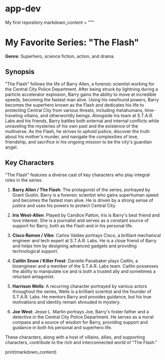 # app-dev
My first repository
markdown_content = """
# My Favorite Series: "The Flash"

**Genre:** Superhero, science fiction, action, and drama.

## Synopsis
"The Flash" follows the life of Barry Allen, a forensic scientist working for the Central City Police Department. After being struck by lightning during a particle accelerator explosion, Barry gains the ability to move at incredible speeds, becoming the fastest man alive. Using his newfound powers, Barry becomes the superhero known as the Flash and dedicates his life to protecting Central City from various threats, including metahumans, time-traveling villains, and otherworldly beings. Alongside his team at S.T.A.R. Labs and his friends, Barry battles both external and internal conflicts while unraveling the mysteries of his own past and the existence of the multiverse. As the Flash, he strives to uphold justice, discover the truth about his mother's murder, and navigate the complexities of love, friendship, and sacrifice in his ongoing mission to be the city's guardian angel.

## Key Characters
"The Flash" features a diverse cast of key characters who play integral roles in the series:

1. **Barry Allen / The Flash**: The protagonist of the series, portrayed by Grant Gustin. Barry is a forensic scientist who gains superhuman speed and becomes the fastest man alive. He is driven by a strong sense of justice and uses his powers to protect Central City.

2. **Iris West-Allen**: Played by Candice Patton, Iris is Barry's best friend and love interest. She is a journalist and serves as a constant source of support for Barry, both as the Flash and in his personal life.

3. **Cisco Ramon / Vibe**: Carlos Valdes portrays Cisco, a brilliant mechanical engineer and tech expert at S.T.A.R. Labs. He is a close friend of Barry and helps him by designing advanced gadgets and providing technological support.

4. **Caitlin Snow / Killer Frost**: Danielle Panabaker plays Caitlin, a bioengineer and a member of the S.T.A.R. Labs team. Caitlin possesses the ability to manipulate ice and is both a trusted ally and sometimes a reluctant antagonist.

5. **Harrison Wells**: A recurring character portrayed by various actors throughout the series, Wells is a brilliant scientist and the founder of S.T.A.R. Labs. He mentors Barry and provides guidance, but his true motivations and identity remain shrouded in mystery.

6. **Joe West**: Jesse L. Martin portrays Joe, Barry's foster father and a detective in the Central City Police Department. He serves as a moral compass and a source of wisdom for Barry, providing support and guidance in both his personal and superhero life.

These characters, along with a host of villains, allies, and supporting characters, contribute to the rich and interconnected world of "The Flash."

print(markdown_content)
